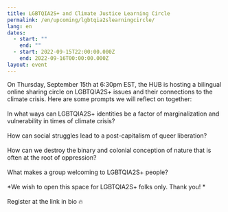 ```yaml
---
title: LGBTQIA2S+ and Climate Justice Learning Circle
permalink: /en/upcoming/lgbtqia2slearningcircle/
lang: en
dates:
  - start: ""
    end: ""
  - start: 2022-09-15T22:00:00.000Z
    end: 2022-09-16T00:00:00.000Z
layout: event
---
```

On Thursday, September 15th at 6:30pm EST, the HUB is hosting a bilingual online sharing circle on LGBTQIA2S+ issues and their connections to the climate crisis. Here are some prompts we will reflect on together:\
\
In what ways can LGBTQIA2S+ identities be a factor of marginalization and vulnerability in times of climate crisis?\
\
How can social struggles lead to a post-capitalism of queer liberation?\
\
How can we destroy the binary and colonial conception of nature that is often at the root of oppression?\
\
What makes a group welcoming to LGBTQIA2S+ people?\
\
\*We wish to open this space for LGBTQIA2S+ folks only. Thank you! \*\
\
Register at the link in bio 🔥